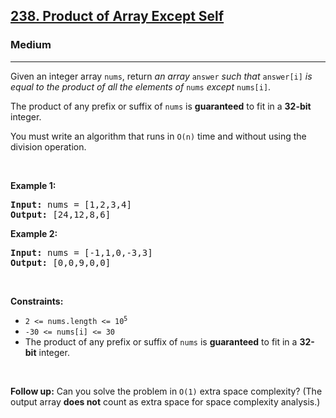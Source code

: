 <h2><a href="https://leetcode.com/problems/product-of-array-except-self/">238. Product of Array Except Self</a></h2><h3>Medium</h3><hr><div element-id="1030"><p element-id="1029">Given an integer array <code element-id="1028">nums</code>, return <em element-id="1027">an array</em> <code element-id="1026">answer</code> <em element-id="1025">such that</em> <code element-id="1024">answer[i]</code> <em element-id="1023">is equal to the product of all the elements of</em> <code element-id="1022">nums</code> <em element-id="1021">except</em> <code element-id="1020">nums[i]</code>.</p>

<p element-id="1019">The product of any prefix or suffix of <code element-id="1018">nums</code> is <strong element-id="1017">guaranteed</strong> to fit in a <strong element-id="1016">32-bit</strong> integer.</p>

<p element-id="1015">You must write an algorithm that runs in&nbsp;<code element-id="1014">O(n)</code>&nbsp;time and without using the division operation.</p>

<p element-id="1013">&nbsp;</p>
<p element-id="1012"><strong class="example" element-id="1011">Example 1:</strong></p>
<pre element-id="1010"><strong element-id="1009">Input:</strong> nums = [1,2,3,4]
<strong element-id="1008">Output:</strong> [24,12,8,6]
</pre><p element-id="1007"><strong class="example" element-id="1006">Example 2:</strong></p>
<pre element-id="1005"><strong element-id="1004">Input:</strong> nums = [-1,1,0,-3,3]
<strong element-id="1003">Output:</strong> [0,0,9,0,0]
</pre>
<p element-id="1002">&nbsp;</p>
<p element-id="1001"><strong element-id="1000">Constraints:</strong></p>

<ul element-id="999">
	<li element-id="998"><code element-id="997">2 &lt;= nums.length &lt;= 10<sup element-id="996">5</sup></code></li>
	<li element-id="995"><code element-id="994">-30 &lt;= nums[i] &lt;= 30</code></li>
	<li element-id="993">The product of any prefix or suffix of <code element-id="992">nums</code> is <strong element-id="991">guaranteed</strong> to fit in a <strong element-id="990">32-bit</strong> integer.</li>
</ul>

<p element-id="989">&nbsp;</p>
<p element-id="988"><strong element-id="987">Follow up:</strong>&nbsp;Can you solve the problem in <code element-id="986">O(1)</code>&nbsp;extra&nbsp;space complexity? (The output array <strong element-id="985">does not</strong> count as extra space for space complexity analysis.)</p>
</div>